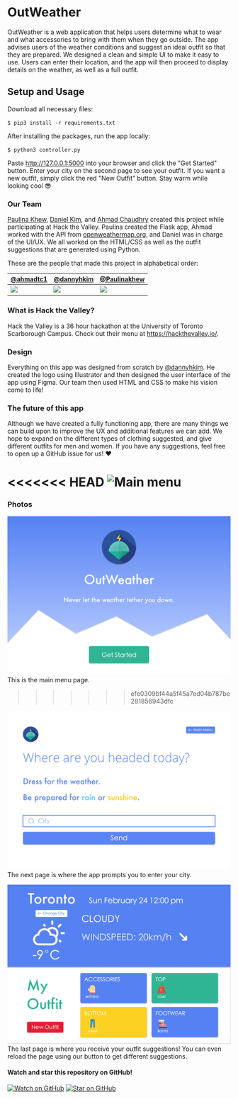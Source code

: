# OutWeather
OutWeather is a web application that helps users determine what to wear and what accessories to bring with them when they go outside. The app advises users of the weather conditions and suggest an ideal outfit so that they are prepared. We designed a clean and simple UI to make it easy to use. Users can enter their location, and the app will then proceed to display details on the weather, as well as a full outfit.

## Setup and Usage
Download all necessary files:
```ShellSession
$ pip3 install -r requirements.txt
```

After installing the packages, run the app locally:
```ShellSession
$ python3 controller.py
``` 
Paste http://127.0.0.1:5000 into your browser and click the "Get Started" button. Enter your city on the second page to see your outfit. If you want a new outfit, simply click the red "New Outfit" button. 
Stay warm while looking cool 😎

### Our Team
[Paulina Khew](https://github.com/Paulinakhew), [Daniel Kim](https://github.com/dannyhkim), and [Ahmad Chaudhry](https://github.com/ahmadtc1) created this project while participating at Hack the Valley. Paulina created the Flask app, Ahmad worked with the API from [openweathermap.org](https://openweathermap.org/api), and Daniel was in charge of the UI/UX. We all worked on the HTML/CSS as well as the outfit suggestions that are generated using Python. 

These are the people that made this project in alphabetical order:

| [@ahmadtc1][ahmadtc1-user] | [@dannyhkim][dannyhkim-user] | [@Paulinakhew][Paulinakhew-user]
|---|---|---|
| [![][ahmadtc1-img]][ahmadtc1-user] | [![][dannyhkim-img]][dannyhkim-user] | [![][Paulinakhew-img]][Paulinakhew-user]

[ahmadtc1-img]: https://avatars1.githubusercontent.com/u/13172651?s=460&v=4
[dannyhkim-img]: https://avatars2.githubusercontent.com/u/43249425?s=460&v=4
[Paulinakhew-img]: https://avatars2.githubusercontent.com/u/40904028?s=460&v=4
[ahmadtc1-user]: https://github.com/ahmadtc1
[dannyhkim-user]: https://github.com/dannyhkim
[Paulinakhew-user]: https://github.com/Paulinakhew


### What is Hack the Valley?
Hack the Valley is a 36 hour hackathon at the University of Toronto Scarborough Campus. Check out their menu at https://hackthevalley.io/. 

### Design
Everything on this app was designed from scratch by [@dannyhkim](https://github.com/dannyhkim). He created the logo using Illustrator and then designed the user interface of the app using Figma. Our team then used HTML and CSS to make his vision come to life! 

### The future of this app
Although we have created a fully functioning app, there are many things we can build upon to improve the UX and additional features we can add. We hope to expand on the different types of clothing suggested, and give different outfits for men and women. If you have any suggestions, feel free to open up a GitHub issue for us! :heart:

<<<<<<< HEAD
![Main menu](static/images/menu.png?raw=true "Main menu")
=======
### Photos
![Main menu](static/images/mainmenu.png?raw=true "Main menu")
This is the main menu page. 
>>>>>>> efe0309bf44a5f45a7ed04b787be281856943dfc

![Enter city page](static/images/weather.png?raw=true "Enter city page")
The next page is where the app prompts you to enter your city. 

![Outfit suggestions](static/images/outfits.png?raw=true "Outfit suggestions")
The last page is where you receive your outfit suggestions! You can even reload the page using our button to get different suggestions. 

#### Watch and star this repository on GitHub!

[![Watch on GitHub](https://img.shields.io/github/watchers/Paulinakhew/outweather.svg?style=social)](https://github.com/Paulinakhew/outweather/watchers)
[![Star on GitHub](https://img.shields.io/github/stars/Paulinakhew/outweather.svg?style=social)](https://github.com/Paulinakhew/outweather/stargazers)
